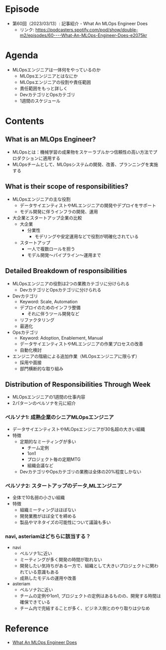 # Episode

- 第60回（2023/03/13）: 記事紹介 - What An MLOps Engineer Does
  - リンク: https://podcasters.spotify.com/pod/show/double-m2/episodes/60----What-An-MLOps-Engineer-Does-e2075kr

# Agenda

- MLOpsエンジニアは一体何をやっているのか
  - MLOpsエンジニアとはなにか
  - MLOpsエンジニアの役割や責任範囲
  - 責任範囲をもっと詳しく
  - DevカテゴリとOpsカテゴリ
  - 1週間のスケジュール

# Contents

## What is an MLOps Engineer?

- MLOpsとは：機械学習の成果物をスケーラブルかつ信頼性の高い方法でプロダクションに適用する
- MLOpsチームとして、MLOpsシステムの開発、改善、プランニングを実施する

## What is their scope of responsibilities?

- MLOpsエンジニアの主な役割
  - データサイエンティストやMLエンジニアの開発やデプロイをサポート
  - モデル開発に伴うインフラの開発、運用
- 大企業とスタートアップ企業の比較
  - 大企業
    - 分業性
      - モデリングや安定運用などで役割が明確化されている
  - スタートアップ
    - 一人で複数ロールを担う
    - モデル開発～パイプライン～運用まで

## Detailed Breakdown of responsibilities

- MLOpsエンジニアの役割は2つの業務カテゴリに分けられる
  - DevカテゴリとOpsカテゴリに分けられる
- Devカテゴリ
  - Keyword: Scale, Automation
  - デプロイのためのインフラ整備
    - それに伴うツール開発など
  - リファクタリング
  - 最適化
- Opsカテゴリ
  - Keyword: Adoption, Enablement, Manual
  - データサイエンティストやMLエンジニアの作業プロセスの改善
  - 自動化検討
- エンジニアの階級による追加作業（MLOpsエンジニアに限らず）
  - 採用や面接
  - 部門横断的な取り組み

## Distribution of Responsibilities Through Week

- MLOpsエンジニアの1週間の仕事内容
- 2パターンのペルソナを元に紹介

### ペルソナ1: 成熟企業のシニアMLOpsエンジニア

- データサイエンティストやMLOpsエンジニアが30名超の大きい組織
- 特徴
  - 定期的なミーティングが多い
    - チーム定例
    - 1on1
    - プロジェクト毎の定期MTG
    - 組織会議など
  - DevカテゴリやOpsカテゴリの業務は全体の20%程度しかない

### ペルソナ2: スタートアップのデータ,MLエンジニア

- 全体で10名弱の小さい組織
- 特徴
  - 組織ミーティングはほぼない
  - 開発業務がほぼ全てを締める
  - 製品やマネタイズの可能性について議論も多い

### navi, asteriamはどちらに該当する？

- navi
  - ペルソナ1に近い
  - ミーティングが多く開発の時間が取れない
  - 開発したい気持ちがある一方で、組織として大きいプロジェクトに関われている意識もある
  - 成熟したモデルの運用や改善
- asteriam
  - ペルソナ2に近い
  - チームの定例や1on1, プロジェクトの定例はあるものの、開発する時間は確保できている
  - チーム内で完結することが多く、ビジネス側とのやり取りは少なめ

# Reference

- [What An MLOps Engineer Does](https://mikiko.hashnode.dev/what-an-mlops-engineer-does)
